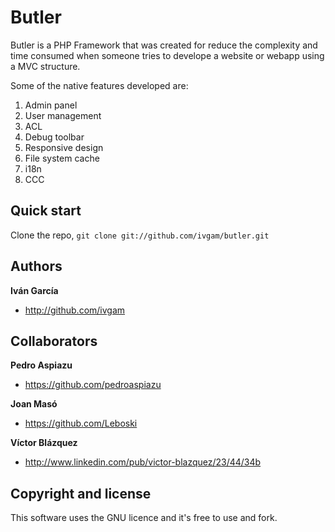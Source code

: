 Butler
=================

Butler is a PHP Framework that was created for reduce the complexity and time
consumed when someone tries to develope a website or webapp using a MVC 
structure. 

Some of the native features developed are:

1. Admin panel
2. User management
3. ACL
5. Debug toolbar
6. Responsive design
7. File system cache
8. i18n
10. CCC

Quick start
-----------

Clone the repo, `git clone git://github.com/ivgam/butler.git`

Authors
-------

**Iván García**
+ http://github.com/ivgam

Collaborators
-------------

**Pedro Aspiazu**
+ https://github.com/pedroaspiazu

**Joan Masó**
+ https://github.com/Leboski

**Víctor Blázquez**
+ http://www.linkedin.com/pub/victor-blazquez/23/44/34b

Copyright and license
---------------------
This software uses the GNU licence and it's free to use and fork.